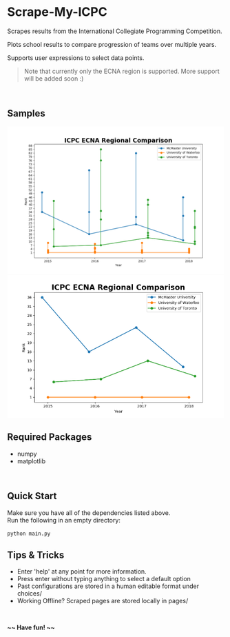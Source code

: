 # Scrape-My-ICPC
Scrapes results from the International Collegiate Programming Competition. 

Plots school results to compare progression of teams over multiple years.

Supports user expressions to select data points.

> Note that currently only the ECNA region is supported. More support will be added soon :)
</br>

## Samples
![McMaster, Waterloo, Toronto](https://raw.githubusercontent.com/WyattWismer/Scrape-My-ICPC/master/samples/mac_wat_tor_full.png)
![McMaster, Waterloo, Toronto](https://raw.githubusercontent.com/WyattWismer/Scrape-My-ICPC/master/samples/mac_wat_tor_line.png)



## Required Packages
- numpy
- matplotlib

</br>  

## Quick Start
Make sure you have all of the dependencies listed above.  
Run the following in an empty directory:
```bash
python main.py
```

## Tips & Tricks
- Enter 'help' at any point for more information.
- Press enter without typing anything to select a default option
- Past configurations are stored in a human editable format under choices/
- Working Offline? Scraped pages are stored locally in pages/

</br> 

**\~\~ Have fun! \~\~**
